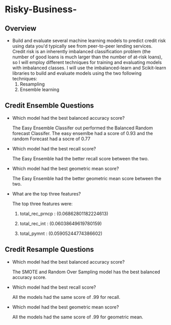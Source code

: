 # Risky-Business-

## Overview

* Build and evaluate several machine learning models to predict credit risk using data you'd typically see from peer-to-peer lending services. Credit risk is an inherently imbalanced classification problem (the number of good loans is much larger than the number of at-risk loans), so I will employ different techniques for training and evaluating models with imbalanced classes. I will use the imbalanced-learn and Scikit-learn libraries to build and evaluate models using the two following techniques:
   1) Resampling
   2) Ensemble learning 

## Credit Ensemble Questions

* Which model had the best balanced accuracy score?

   The Easy Ensemble Classifer out performed the Balanced Random forecast Classifer. The easy ensemlbe had a score of 0.93 and the random Forecast had a socre of 0.77

* Which model had the best recall score?

   The Easy Ensemble had the better recall score between the two.

* Which model had the best geometric mean score?

   The Easy Ensemble had the better geometric mean score between the two.

* What are the top three features?

  The top three features were:

    1) total_rec_prncp : (0.06862801182224613)

    2) total_rec_int : (0.06038649619780159)
    
    3) total_pymnt : (0.05905244774386602)
    
## Credit Resample Questions

* Which model had the best balanced accuracy score?
  
  The SMOTE and Random Over Sampling model has the best balanced accuracy score.

* Which model had the best recall score?

  All the models had the same score of .99 for recall.

* Which model had the best geometric mean score?

  All the models had the same score of .99 for geometric mean.
